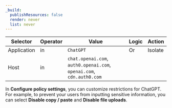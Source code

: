 ```yaml
---
_build:
  publishResources: false
  render: never
  list: never
---
```


| Selector    | Operator | Value                                                                | Logic | Action  |
| ----------- | -------- | -------------------------------------------------------------------- | ----- | ------- |
| Application | in       | `ChatGPT`                                                            | Or    | Isolate |
| Host        | in       | `chat.openai.com`, `auth0.openai.com`, `openai.com`, `cdn.auth0.com` |       |         |

In **Configure policy settings**, you can customize restrictions for ChatGPT. For example, to prevent your users from inputting sensitive information, you can select **Disable copy / paste** and **Disable file uploads**.
